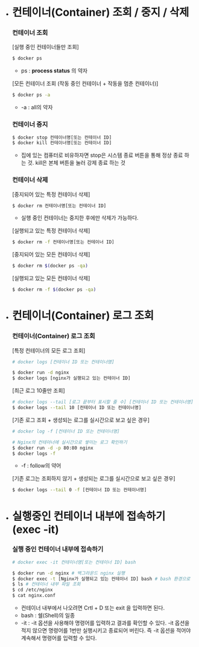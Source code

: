 - # 컨테이너(Container) 조회 / 중지 / 삭제
    
    ### 컨테이너 조회
    
    [실행 중인 컨테이너들만 조회]
    
    ```bash
    $ docker ps
    ```
    
    - ps : **process status** 의 약자
    
    [모든 컨테이너 조회 (작동 중인 컨테이너 + 작동을 멈춘 컨테이너)]
    
    ```bash
    $ docker ps -a
    ```
    
    - -a : all의 약자
    
    ### 컨테이너 중지
    
    ```bash
    $ docker stop 컨테이너명[또는 컨테이너 ID]
    $ docker kill 컨테이너명[또는 컨테이너 ID]
    ```
    
    - 집에 있는 컴퓨터로 비유하자면  stop은 시스템 종료 버튼을 통해 정상 종료 하는 것. kill은 본체 버튼을 눌러 강제 종료 하는 것
    
    ### 컨테이너 삭제
    
    [중지되어 있는 특정 컨테이너 삭제]
    
    ```bash
    $ docker rm 컨테이너명[또는 컨테이너 ID]
    ```
    
    - 실행 중인 컨테이너는 중지한 후에만 삭제가 가능하다.
    
    [실행되고 있는 특정 컨테이너 삭제]
    
    ```bash
    $ docker rm -f 컨테이너명[또는 컨테이너 ID]
    ```
    
    [중지되어 있는 모든 컨테이너 삭제]
    
    ```bash
    $ docker rm $(docker ps -qa)
    ```
    
    [실행되고 있는 모든 컨테이너 삭제]
    
    ```bash
    $ docker rm -f $(docker ps -qa)
    ```
    
- # 컨테이너(Container) 로그 조회
    
    ### 컨테이너(Container) 로그 조회
    
    [특정 컨테이너의 모든 로그 조회]
    
    ```bash
    # docker logs [컨테이너 ID 또는 컨테이너명]
    
    $ docker run -d nginx
    $ docker logs [nginx가 실행되고 있는 컨테이너 ID]
    ```
    
    [최근 로그 10줄만 조회]
    
    ```bash
    # docker logs --tail [로그 끝부터 표시할 줄 수] [컨테이너 ID 또는 컨테이너명]
    $ docker logs --tail 10 [컨테이너 ID 또는 컨테이너명]
    ```
    
    [기존 로그 조회 + 생성되는 로그를 실시간으로 보고 싶은 경우]
    
    ```bash
    # docker log -f [컨테이너 ID 또는 컨테이너명]
    
    # Nginx의 컨테아너에 실시간으로 쌓이는 로그 확인하기
    $ docker run -d -p 80:80 nginx
    $ docker logs -f
    ```
    
    - -f : follow의 약어
    
    [기존 로그는 조회하지 않기 + 생성되는 로그를 실시간으로 보고 싶은 경우]
    
    ```bash
    $ docker logs --tail 0 -f [컨테이너 ID 또는 컨테이너명]
    ```
    
- # 실행중인 컨테이너 내부에 접속하기(exec -it)
    
    ### 실행 중인 컨테이너 내부에 접속하기
    
    ```bash
    # docker exec -it 컨테이너명[또는 컨테이너 ID] bash
    
    $ docker run -d nginx # 백그라운드 nginx 실행
    $ docker exec -t [Nginx가 실행되고 있는 컨테이너 ID] bash # bash 환경으로 컨테이너 들어가기
    $ ls # 컨테이너 내부 파일 조회
    $ cd /etc/nginx
    $ cat nginx.conf
    ```
    
    - 컨테이너 내부에서 나오려면 Crtl + D 또는 exit 을 입력하면 된다.
    - bash : 쉘(Shell)의 일종
    - -it : -it 옵션을 사용해야 명령어를 입력하고 결과를 확인할 수 있다. -it 옵션을 적지 않으면 명령어를 1번만 실행시키고 종료되어 버린다. 즉 -it 옵션을 적어야 계속해서 명령어를 입력할 수 있다.